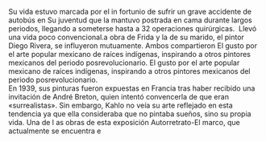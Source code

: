 Su vida estuvo marcada por el in fortunio de sufrir un grave accidente de autobús en 
Su juventud que la mantuvo postrada en cama durante largos periodos, 
llegando a someterse hasta a 32 operaciones quirúrgicas.
​ Llevó una vida poco convencional.a obra de Frida y la de su marido, el pintor Diego Rivera, se influyeron mutuamente. Ambos compartieron 
El gusto por el arte popular mexicano de raíces indígenas, inspirando a otros pintores mexicanos del periodo posrevolucionario. 
El gusto por el arte popular mexicano de raíces indígenas, inspirando a otros pintores mexicanos del periodo posrevolucionario.  
En 1939, sus pinturas fueron expuestas en Francia tras haber recibido una invitación de 
André Breton, quien intentó convencerla de que eran «surrealistas». 
Sin embargo, Kahlo no veía su arte reflejado en esta tendencia ya que ella consideraba que no pintaba sueños, sino su propia vida. Una de l
as obras de esta exposición Autorretrato-El marco, que actualmente se encuentra e
